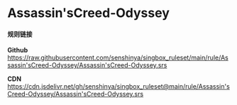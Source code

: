 # Assassin'sCreed-Odyssey

#### 规则链接

**Github**
https://raw.githubusercontent.com/senshinya/singbox_ruleset/main/rule/Assassin'sCreed-Odyssey/Assassin'sCreed-Odyssey.srs

**CDN**
https://cdn.jsdelivr.net/gh/senshinya/singbox_ruleset@main/rule/Assassin'sCreed-Odyssey/Assassin'sCreed-Odyssey.srs